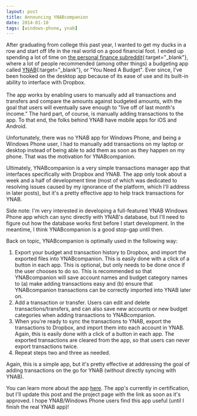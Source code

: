 ```yaml
---
layout: post
title: Announcing YNABcompanion
date: 2014-01-10
tags: [windows-phone, ynab]
---
```


After graduating from college this past year, I wanted to get my ducks in a row and start off life in the real world on a good financial foot. I ended up spending a lot of time on [the personal finance subreddit](http://reddit.com/r/personalfinance){:target="_blank"}, where a lot of people recommended (among other things) a budgeting app called [YNAB](http://ynab.com){:target="_blank"}, or "You Need A Budget". Ever since, I've been hooked on the desktop app because of its ease of use and its built-in ability to interface with Dropbox.</br></br>The app works by enabling users to manually add all transactions and transfers and compare the amounts against budgeted amounts, with the goal that users will eventually save enough to "live off of last month's income." The hard part, of course, is manually adding transactions to the app. To that end, the folks behind YNAB have mobile apps for iOS and Android.

<!--more-->

Unfortunately, there was no YNAB app for Windows Phone, and being a Windows Phone user, I had to manually add transactions on my laptop or desktop instead of being able to add them as soon as they happen on my phone. That was the motivation for YNABcompanion.

Ultimately, YNABcompanion is a very simple transactions manager app that interfaces specifically with Dropbox and YNAB. The app only took about a week and a half of development time (most of which was dedicated to resolving issues caused by my ignorance of the platform, which I'll address in later posts), but it's a pretty effective app to help track transactions for YNAB. 

Side note: I'm very interested in developing a full-featured YNAB Windows Phone app which can sync directly with YNAB's database, but I'll need to figure out how the database works first before I start development. In the meantime, I think YNABcompanion is a good stop-gap until then.

Back on topic, YNABcompanion is optimally used in the following way:
 1. Export your budget and transaction history to Dropbox, and import the exported files into YNABcompanion. This is easily done with a click of a button in each app. This is optional, but only needs to be done once if the user chooses to do so. This is recommended so that YNABcompanion will save account names and budget category names to (a) make adding transactions easy and (b) ensure that YNABcompanion transactions can be correctly imported into YNAB later on.
 2. Add a transaction or transfer. Users can edit and delete transactions/transfers, and can also save new accounts or new budget categories when adding transactions to YNABcompanion.
 3. When you're ready to sync the transactions to YNAB, export the transactions to Dropbox, and import them into each account in YNAB. Again, this is easily done with a click of a button in each app. The exported transactions are cleared from the app, so that users can never export transactions twice.
 4. Repeat steps two and three as needed.

Again, this is a simple app, but it's pretty effective at addressing the goal of adding transactions on the go for YNAB (without directly syncing with YNAB).

You can learn more about the app <a href="{{ site.data.projects['ynabcompanion'].url }}">here</a>. The app's currently in certification, but I'll update this post and the project page with the link as soon as it's approved. I hope YNAB/Windows Phone users find this app useful (until I finish the real YNAB app)!